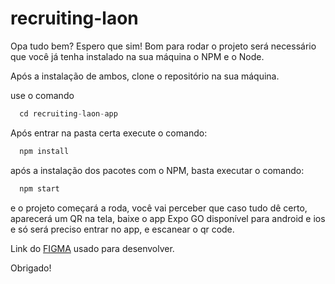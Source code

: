 ﻿# recruiting-laon

Opa tudo bem? Espero que sim! Bom para rodar o projeto será necessário que você já tenha instalado na sua máquina o NPM e o Node.

Após a instalação de ambos, clone o repositório na sua máquina.

use o comando 
```js
  cd recruiting-laon-app
```

Após entrar na pasta certa execute o comando:
```js
  npm install
```

após a instalação dos pacotes com o NPM, basta executar o comando:
```js
  npm start
```

e o projeto começará a roda, você vai perceber que caso tudo dê certo, aparecerá um QR na tela, baixe o app Expo GO disponível para android e ios
e só será preciso entrar no app, e escanear o qr code.

Link do <a href="https://www.figma.com/file/UNbd6QwutVcqiWoVEtBlCi/Recrutamento?type=design&node-id=13-888&mode=design&t=nCqg41cjjBbrJV4b-0">FIGMA</a> usado para desenvolver.

Obrigado!
